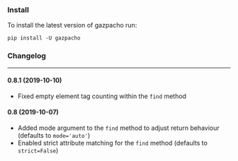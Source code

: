 ### Install

To install the latest version of gazpacho run:

```
pip install -U gazpacho
```



### Changelog

---

#### 0.8.1 (2019-10-10)

- Fixed empty element tag counting within the `find` method

#### 0.8 (2019-10-07)

* Added mode argument to the `find` method to adjust return behaviour (defaults to `mode='auto'`)
* Enabled strict attribute matching for the `find` method (defaults to `strict=False`)

